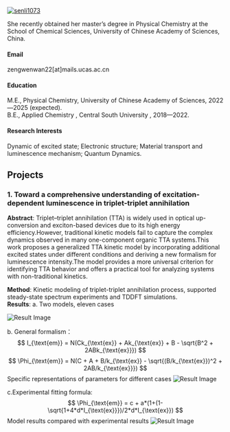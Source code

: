 

[![senli1073](https://img.shields.io/badge/senli1073-github-blue?logo=github)](https://github.com/senli1073)



She recently obtained her master’s degree in Physical Chemistry at the School of Chemical Sciences, University of Chinese Academy of Sciences, China.

#### Email
zengwenwan22[at]mails.ucas.ac.cn

#### Education
M.E., Physical Chemistry, University of Chinese Academy of Sciences, 2022—2025 (expected).\
B.E., Applied Chemistry , Central South University , 2018—2022.

#### Research Interests
Dynamic of excited state; Electronic structure; Material transport and luminescence mechanism; Quantum Dynamics. 

## Projects

### 1. Toward a comprehensive understanding of excitation-dependent luminescence in triplet-triplet annihilation
**Abstract**: Triplet–triplet annihilation (TTA) is widely used in optical up-conversion and exciton-based devices due to its high energy efficiency.However, traditional kinetic models fail to capture the complex dynamics observed in many one-component organic TTA systems.This work proposes a generalized TTA kinetic model by incorporating additional excited states under different conditions and deriving a new formalism for luminescence intensity.The model provides a more universal criterion for identifying TTA behavior and offers a practical tool for analyzing systems with non-traditional kinetics.

**Method**: Kinetic modeling of triplet-triplet annihilation process, supported steady-state spectrum experiments and TDDFT simulations.  
**Results**: 
a. Two models, eleven cases

![Result Image](assets/img/TTA_model.png)  

b. General formalism： 
$$
I_{\text{em}} = N(Ck_{\text{ex}} + Ak_{\text{ex}} + B - \sqrt{B^2 + 2ABk_{\text{ex}}})
$$
$$
\Phi_{\text{em}} = N(C + A + B/k_{\text{ex}} - \sqrt{(B/k_{\text{ex}})^2 + 2AB/k_{\text{ex}}})
$$
Specific representations of parameters for different cases
![Result Image](assets/img/TTA_paramter.png)

c.Experimental fitting formula:
$$
\Phi_{\text{em}} = c + a*(1+(1-\sqrt{1+4*d*I_{\text{ex}}})/2*d*I_{\text{ex}})
$$
Model results compared with experimental results 
![Result Image](assets/img/TTA_comparation.png)
